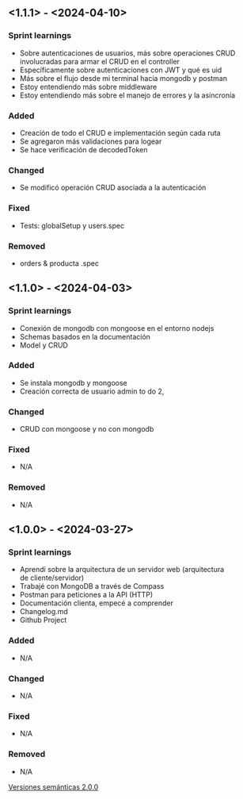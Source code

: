 ## <1.1.1> - <2024-04-10>

### Sprint learnings

- Sobre autenticaciones de usuarios, más sobre operaciones CRUD involucradas para armar el CRUD en el controller
- Específicamente sobre autenticaciones con JWT y qué es uid
- Más sobre el flujo desde mi terminal hacia mongodb y postman
- Estoy entendiendo más sobre middleware
- Estoy entendiendo más sobre el manejo de errores y la asíncronía

### Added

- Creación de todo el CRUD e implementación según cada ruta
- Se agregaron más validaciones para logear
- Se hace verificación de decodedToken

### Changed

- Se modificó operación CRUD asociada a la autenticación

### Fixed

- Tests: globalSetup y users.spec

### Removed

- orders & producta .spec

## <1.1.0> - <2024-04-03>

### Sprint learnings

- Conexión de mongodb con mongoose en el entorno nodejs
- Schemas basados en la documentación
- Model y CRUD 

### Added

- Se instala mongodb y mongoose
- Creación correcta de usuario admin to do 2,

### Changed

- CRUD con mongoose y no con mongodb

### Fixed

- N/A

### Removed

- N/A

## <1.0.0> - <2024-03-27>

### Sprint learnings
- Aprendí sobre la arquitectura de un servidor web (arquitectura de cliente/servidor)
- Trabajé con MongoDB a través de Compass
- Postman para peticiones a la API (HTTP)
- Documentación clienta, empecé a comprender
- Changelog.md
- Github Project

### Added

- N/A

### Changed

- N/A

### Fixed

- N/A

### Removed

- N/A



<!-- // git log --all --since='7 days ago' --oneline --format="* %h %s (%an) %as" -->

<!-- Dado un número de versión MAYOR.MENOR.PARCHES, incrementa lo siguiente:

MAYOR versión cuando realizas cambios incompatibles en la API

MENOR versión cuando agregas funcionalidad de manera compatible hacia atrás

PARCHES versión cuando realizas correcciones de errores compatibles hacia atrás -->

[Versiones semánticas 2.0.0](https://semver.org/)